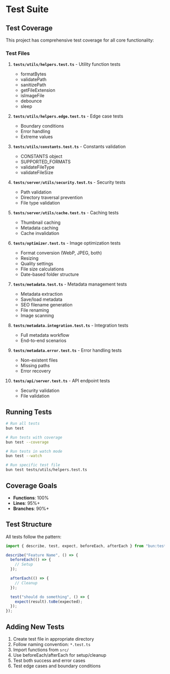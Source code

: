 # Test Suite

## Test Coverage

This project has comprehensive test coverage for all core functionality:

### Test Files

1. **`tests/utils/helpers.test.ts`** - Utility function tests
   - formatBytes
   - validatePath
   - sanitizePath
   - getFileExtension
   - isImageFile
   - debounce
   - sleep

2. **`tests/utils/helpers.edge.test.ts`** - Edge case tests
   - Boundary conditions
   - Error handling
   - Extreme values

3. **`tests/utils/constants.test.ts`** - Constants validation
   - CONSTANTS object
   - SUPPORTED_FORMATS
   - validateFileType
   - validateFileSize

4. **`tests/server/utils/security.test.ts`** - Security tests
   - Path validation
   - Directory traversal prevention
   - File type validation

5. **`tests/server/utils/cache.test.ts`** - Caching tests
   - Thumbnail caching
   - Metadata caching
   - Cache invalidation

6. **`tests/optimizer.test.ts`** - Image optimization tests
   - Format conversion (WebP, JPEG, both)
   - Resizing
   - Quality settings
   - File size calculations
   - Date-based folder structure

7. **`tests/metadata.test.ts`** - Metadata management tests
   - Metadata extraction
   - Save/load metadata
   - SEO filename generation
   - File renaming
   - Image scanning

8. **`tests/metadata.integration.test.ts`** - Integration tests
   - Full metadata workflow
   - End-to-end scenarios

9. **`tests/metadata.error.test.ts`** - Error handling tests
   - Non-existent files
   - Missing paths
   - Error recovery

10. **`tests/api/server.test.ts`** - API endpoint tests
    - Security validation
    - File validation

## Running Tests

```bash
# Run all tests
bun test

# Run tests with coverage
bun test --coverage

# Run tests in watch mode
bun test --watch

# Run specific test file
bun test tests/utils/helpers.test.ts
```

## Coverage Goals

- **Functions**: 100%
- **Lines**: 95%+
- **Branches**: 90%+

## Test Structure

All tests follow the pattern:
```typescript
import { describe, test, expect, beforeEach, afterEach } from "bun:test";

describe("Feature Name", () => {
  beforeEach(() => {
    // Setup
  });

  afterEach(() => {
    // Cleanup
  });

  test("should do something", () => {
    expect(result).toBe(expected);
  });
});
```

## Adding New Tests

1. Create test file in appropriate directory
2. Follow naming convention: `*.test.ts`
3. Import functions from `src/`
4. Use beforeEach/afterEach for setup/cleanup
5. Test both success and error cases
6. Test edge cases and boundary conditions

